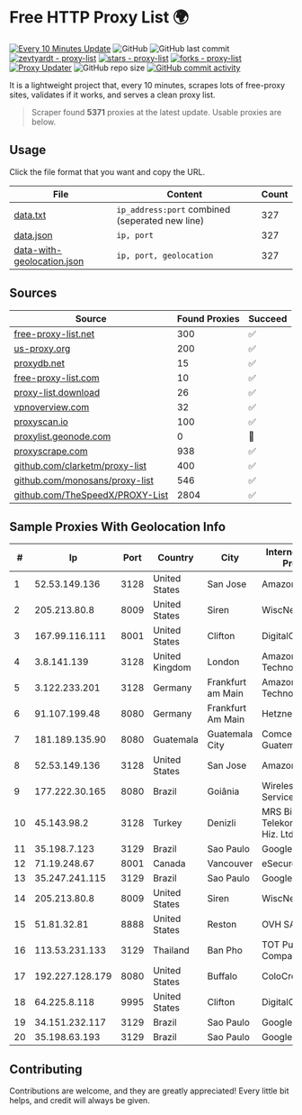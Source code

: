 
# Free HTTP Proxy List 🌍

[![Every 10 Minutes Update](https://github.com/mertguvencli/http-proxy-list/actions/workflows/main.yml/badge.svg?branch=main)](https://github.com/mertguvencli/http-proxy-list/actions/workflows/main.yml)
![GitHub](https://img.shields.io/github/license/mertguvencli/http-proxy-list)
![GitHub last commit](https://img.shields.io/github/last-commit/mertguvencli/http-proxy-list)
[![zevtyardt - proxy-list](https://img.shields.io/static/v1?label=zevtyardt&message=proxy-list&color=blue&logo=github)](https://github.com/zevtyardt/proxy-list "Go to GitHub repo")
[![stars - proxy-list](https://img.shields.io/github/stars/zevtyardt/proxy-list?style=social)](https://github.com/zevtyardt/proxy-list)
[![forks - proxy-list](https://img.shields.io/github/forks/zevtyardt/proxy-list?style=social)](https://github.com/zevtyardt/proxy-list)
[![Proxy Updater](https://github.com/zevtyardt/proxy-list/workflows/Proxy%20Updater/badge.svg)](https://github.com/zevtyardt/proxy-list/actions?query=workflow:"Proxy+Updater")
![GitHub repo size](https://img.shields.io/github/repo-size/zevtyardt/proxy-list)
[![GitHub commit activity](https://img.shields.io/github/commit-activity/m/zevtyardt/proxy-list?logo=commits)](https://github.com/zevtyardt/proxy-list/commits/main)

It is a lightweight project that, every 10 minutes, scrapes lots of free-proxy sites, validates if it works, and serves a clean proxy list.

> Scraper found **5371** proxies at the latest update. Usable proxies are below.

## Usage

Click the file format that you want and copy the URL.

|File|Content|Count|
|----|-------|-----|
|[data.txt](https://raw.githubusercontent.com/mertguvencli/http-proxy-list/main/proxy-list/data.txt)|`ip_address:port` combined (seperated new line)|327|
|[data.json](https://raw.githubusercontent.com/mertguvencli/http-proxy-list/main/proxy-list/data.json)|`ip, port`|327|
|[data-with-geolocation.json](https://raw.githubusercontent.com/mertguvencli/http-proxy-list/main/proxy-list/data-with-geolocation.json)|`ip, port, geolocation`|327|

## Sources

|Source|Found Proxies|Succeed|
|------|-------------|-------|
|[free-proxy-list.net](https://free-proxy-list.net)|300|✅|
|[us-proxy.org](https://www.us-proxy.org)|200|✅|
|[proxydb.net](http://proxydb.net)|15|✅|
|[free-proxy-list.com](https://free-proxy-list.com/?page=&port=&type%5B%5D=http&type%5B%5D=https&up_time=0&search=Search)|10|✅|
|[proxy-list.download](https://www.proxy-list.download/HTTP)|26|✅|
|[vpnoverview.com](https://vpnoverview.com/privacy/anonymous-browsing/free-proxy-servers)|32|✅|
|[proxyscan.io](https://www.proxyscan.io)|100|✅|
|[proxylist.geonode.com](https://proxylist.geonode.com/api/proxy-list?limit=300&page=1&sort_by=lastChecked&sort_type=desc&protocols=http,https)|0|🚫|
|[proxyscrape.com](https://api.proxyscrape.com/v2/?request=displayproxies&protocol=http&timeout=10000&country=all&ssl=all&anonymity=all)|938|✅|
|[github.com/clarketm/proxy-list](https://raw.githubusercontent.com/clarketm/proxy-list/master/proxy-list-raw.txt)|400|✅|
|[github.com/monosans/proxy-list](https://raw.githubusercontent.com/monosans/proxy-list/main/proxies/http.txt)|546|✅|
|[github.com/TheSpeedX/PROXY-List](https://raw.githubusercontent.com/TheSpeedX/PROXY-List/master/http.txt)|2804|✅|


## Sample Proxies With Geolocation Info

|#|Ip|Port|Country|City|Internet Service Provider|
|-|--|----|-------|----|-------------------------|
|1|52.53.149.136|3128|United States|San Jose|Amazon.com, Inc.|
|2|205.213.80.8|8009|United States|Siren|WiscNet|
|3|167.99.116.111|8001|United States|Clifton|DigitalOcean, LLC|
|4|3.8.141.139|3128|United Kingdom|London|Amazon Technologies Inc.|
|5|3.122.233.201|3128|Germany|Frankfurt am Main|Amazon Technologies Inc.|
|6|91.107.199.48|8080|Germany|Frankfurt Am Main|Hetzner Online AG|
|7|181.189.135.90|8080|Guatemala|Guatemala City|Comcel Guatemala S.A.|
|8|52.53.149.136|3128|United States|San Jose|Amazon.com, Inc.|
|9|177.222.30.165|8080|Brazil|Goiânia|Wireless Comm Services LTDA|
|10|45.143.98.2|3128|Turkey|Denizli|MRS Bilisim ve Telekomunikasyon Hiz. Ltd. Sti.|
|11|35.198.7.123|3129|Brazil|Sao Paulo|Google LLC|
|12|71.19.248.67|8001|Canada|Vancouver|eSecureData|
|13|35.247.241.115|3129|Brazil|Sao Paulo|Google LLC|
|14|205.213.80.8|8009|United States|Siren|WiscNet|
|15|51.81.32.81|8888|United States|Reston|OVH SAS|
|16|113.53.231.133|3129|Thailand|Ban Pho|TOT Public Company Limited|
|17|192.227.128.179|8080|United States|Buffalo|ColoCrossing|
|18|64.225.8.118|9995|United States|Clifton|DigitalOcean, LLC|
|19|34.151.232.117|3129|Brazil|Sao Paulo|Google LLC|
|20|35.198.63.193|3129|Brazil|Sao Paulo|Google LLC|



## Contributing

Contributions are welcome, and they are greatly appreciated! Every
little bit helps, and credit will always be given.

